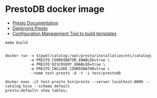 # PrestoDB docker image

* [Presto Documentation](https://prestosql.io/docs/current/index.html)
* [Deploying Presto](https://prestosql.io/docs/current/installation/deployment.html)
* [Configuration Management Tool to build templates](https://github.com/kelseyhightower/confd)

```
make build


docker run -v $(pwd)/catalog:/opt/presto/installation/etc/catalog\
           -e PRESTO_COORDINATOR_ENABLED=true \
           -e PRESTO_DISCOVERY_ENABLED=true \
           -e PRESTO_INCLUDE_COORDINATOR=true \
           --name test-presto -d -t -i test/prestodb

docker exec -it test-presto bin/presto --server localhost:8080 --catalog hive --schema default
presto:default> show tables;
```
